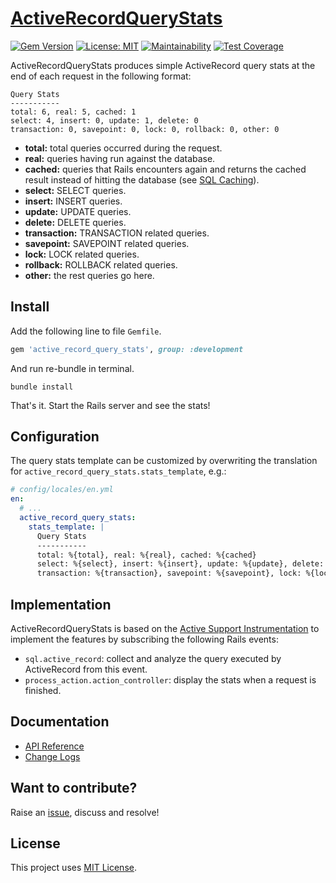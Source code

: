 # [ActiveRecordQueryStats](https://github.com/tian-im/active_record_query_stats)

[![Gem Version](https://badge.fury.io/rb/active_record_query_stats.svg)](https://badge.fury.io/rb/active_record_query_stats)
[![License: MIT](https://img.shields.io/badge/License-MIT-yellow.svg)](https://opensource.org/licenses/MIT)
[![Maintainability](https://api.codeclimate.com/v1/badges/9ba0a610043a2e1a9e74/maintainability)](https://codeclimate.com/github/tian-im/active_record_query_stats/maintainability)
[![Test Coverage](https://api.codeclimate.com/v1/badges/9ba0a610043a2e1a9e74/test_coverage)](https://codeclimate.com/github/tian-im/active_record_query_stats/test_coverage)

ActiveRecordQueryStats produces simple ActiveRecord query stats at the end of each request in the following format:

```shell
Query Stats
-----------
total: 6, real: 5, cached: 1
select: 4, insert: 0, update: 1, delete: 0
transaction: 0, savepoint: 0, lock: 0, rollback: 0, other: 0
```

- **total:** total queries occurred during the request.
- **real:** queries having run against the database.
- **cached:** queries that Rails encounters again and returns the cached result instead of hitting the database (see [SQL Caching](https://guides.rubyonrails.org/caching_with_rails.html#sql-caching)).
- **select:** SELECT queries.
- **insert:** INSERT queries.
- **update:** UPDATE queries.
- **delete:** DELETE queries.
- **transaction:** TRANSACTION related queries.
- **savepoint:** SAVEPOINT related queries.
- **lock:** LOCK related queries.
- **rollback:** ROLLBACK related queries.
- **other:** the rest queries go here.

## Install

Add the following line to file `Gemfile`.

```ruby
gem 'active_record_query_stats', group: :development
```

And run re-bundle in terminal.

```shell
bundle install
```

That's it. Start the Rails server and see the stats!

## Configuration

The query stats template can be customized by overwriting the translation for `active_record_query_stats.stats_template`, e.g.:

```yml
# config/locales/en.yml
en:
  # ...
  active_record_query_stats:
    stats_template: |
      Query Stats
      -----------
      total: %{total}, real: %{real}, cached: %{cached}
      select: %{select}, insert: %{insert}, update: %{update}, delete: %{delete}
      transaction: %{transaction}, savepoint: %{savepoint}, lock: %{lock}, rollback: %{rollback}, other: %{other}
```

## Implementation

ActiveRecordQueryStats is based on the [Active Support Instrumentation](https://guides.rubyonrails.org/active_support_instrumentation.html) to implement the features by subscribing the following Rails events:

- `sql.active_record`: collect and analyze the query executed by ActiveRecord from this event.
- `process_action.action_controller`: display the stats when a request is finished.

## Documentation

- [API Reference](https://www.rubydoc.info/gems/active_record_query_stats)
- [Change Logs](https://github.com/tian-im/active_record_query_stats/blob/master/CHANGELOG.md)

## Want to contribute?

Raise an [issue](https://github.com/tian-im/active_record_query_stats/issues/new), discuss and resolve!

## License

This project uses [MIT License](https://github.com/tian-im/active_record_query_stats/blob/master/LICENSE).
